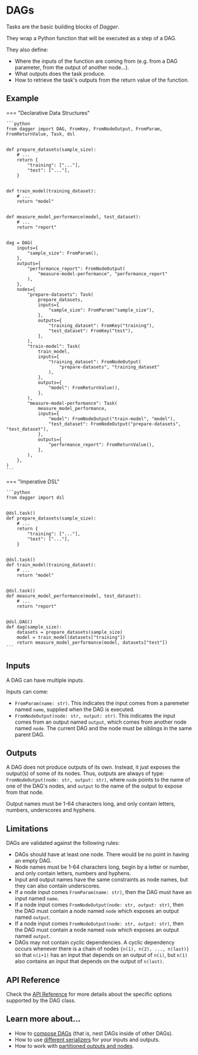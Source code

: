 # DAGs

Tasks are the basic building blocks of _Dagger_.

They wrap a Python function that will be executed as a step of a DAG.

They also define:

- Where the inputs of the function are coming from (e.g. from a DAG parameter, from the output of another node...).
- What outputs does the task produce.
- How to retrieve the task's outputs from the return value of the function.


## Example

=== "Declarative Data Structures"

    ```python
    from dagger import DAG, FromKey, FromNodeOutput, FromParam, FromReturnValue, Task, dsl


    def prepare_datasets(sample_size):
        # ...
        return {
            "training": ["..."],
            "test": ["..."],
        }


    def train_model(training_dataset):
        # ...
        return "model"


    def measure_model_performance(model, test_dataset):
        # ...
        return "report"


    dag = DAG(
        inputs={
            "sample_size": FromParam(),
        },
        outputs={
            "performance_report": FromNodeOutput(
                "measure-model-performance", "performance_report"
            ),
        },
        nodes={
            "prepare-datasets": Task(
                prepare_datasets,
                inputs={
                    "sample_size": FromParam("sample_size"),
                },
                outputs={
                    "training_dataset": FromKey("training"),
                    "test_dataset": FromKey("test"),
                },
            ),
            "train-model": Task(
                train_model,
                inputs={
                    "training_dataset": FromNodeOutput(
                        "prepare-datasets", "training_dataset"
                    ),
                },
                outputs={
                    "model": FromReturnValue(),
                },
            ),
            "measure-model-performance": Task(
                measure_model_performance,
                inputs={
                    "model": FromNodeOutput("train-model", "model"),
                    "test_dataset": FromNodeOutput("prepare-datasets", "test_dataset"),
                },
                outputs={
                    "performance_report": FromReturnValue(),
                },
            ),
        },
    )
    ```

=== "Imperative DSL"

    ```python
    from dagger import dsl


    @dsl.task()
    def prepare_datasets(sample_size):
        # ...
        return {
            "training": ["..."],
            "test": ["..."],
        }


    @dsl.task()
    def train_model(training_dataset):
        # ...
        return "model"


    @dsl.task()
    def measure_model_performance(model, test_dataset):
        # ...
        return "report"


    @dsl.DAG()
    def dag(sample_size):
        datasets = prepare_datasets(sample_size)
        model = train_model(datasets["training"])
        return measure_model_performance(model, datasets["test"])
    ```


## Inputs

A DAG can have multiple inputs.

Inputs can come:

* `FromParam(name: str)`. This indicates the input comes from a paremeter named `name`, supplied when the DAG is executed.
* `FromNodeOutput(node: str, output: str)`. This indicates the input comes from an output named `output`, which comes from another node named `node`. The current DAG and the node must be siblings in the same parent DAG.


## Outputs

A DAG does not produce outputs of its own. Instead, it just exposes the output(s) of some of its nodes. Thus, outputs are always of type: `FromNodeOutput(node: str, output: str)`, where `node` points to the name of one of the DAG's nodes, and `output` to the name of the output to expose from that node.

Output names must be 1-64 characters long, and only contain letters, numbers, underscores and hyphens.


## Limitations

DAGs are validated against the following rules:

- DAGs should have at least one node. There would be no point in having an empty DAG.
- Node names must be 1-64 characters long, begin by a letter or number, and only contain letters, numbers and hyphens.
- Input and output names have the same constraints as node names, but they can also contain underscores.
- If a node input comes `FromParam(name: str)`, then the DAG must have an input named `name`.
- If a node input comes `FromNodeOutput(node: str, output: str)`, then the DAG must contain a node named `node` which exposes an output named `output`.
- If a node input comes `FromNodeOutput(node: str, output: str)`, then the DAG must contain a node named `node` which exposes an output named `output`.
- DAGs may not contain cyclic dependencies. A cyclic dependency occurs whenever there is a chain of nodes `{n(1), n(2), ..., n(last)}` so that `n(i+1)` has an input that depends on an output of `n(i)`, but `n(1)` also contains an input that depends on the output of `n(last)`.



## API Reference

Check the [API Reference](../../api/dag.md) for more details about the specific options supported by the DAG class.


## Learn more about...

- How to [compose DAGs](dag-composition.md) (that is, nest DAGs inside of other DAGs).
- How to use [different serializers](../serializers/alternatives.md) for your inputs and outputs.
- How to work with [partitioned outputs and nodes](partitioning.md).
